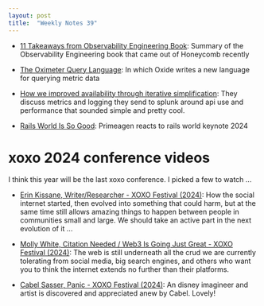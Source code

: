 ```yaml
---
layout: post
title:  "Weekly Notes 39"
---
```


* [11 Takeaways from Observability Engineering Book](https://continuousimprovement.medium.com/11-takeaways-from-observability-engineering-book-a572b3d89730): Summary of the Observability Engineering book that came out of Honeycomb recently

* [The Oximeter Query Language](https://rfd.shared.oxide.computer/rfd/0463): In which Oxide writes a new language for querying metric data

* [How we improved availability through iterative simplification](https://github.blog/engineering/engineering-principles/how-we-improved-availability-through-iterative-simplification/): They discuss metrics and logging they send to splunk around api use and performance that sounded simple and pretty cool.

* [Rails World Is So Good](https://www.youtube.com/watch?v=Z9uMPYB74o0): Primeagen reacts to rails world keynote 2024

# xoxo 2024 conference videos

I think this year will be the last xoxo conference. I picked a few to watch ...

* [Erin Kissane, Writer/Researcher - XOXO Festival (2024)](https://www.youtube.com/watch?v=0FwM8HdOY-A): How the social internet started, then evolved into something that could harm, but at the same time still allows amazing things to happen between people in communities small and large. We should take an active part in the next evolution of it ...

* [Molly White, Citation Needed / Web3 Is Going Just Great - XOXO Festival (2024)](https://www.youtube.com/watch?v=MTaeVVAvk-c): The web is still underneath all the crud we are currently tolerating from social media, big search engines, and others who want you to think the internet extends no further than their platforms.

* [Cabel Sasser, Panic - XOXO Festival (2024)](https://www.youtube.com/watch?v=Df_K7pIsfvg): An disney imagineer and artist is discovered and appreciated anew by Cabel. Lovely!